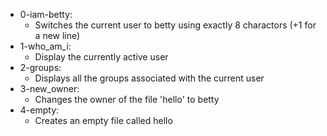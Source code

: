 - 0-iam-betty:
	- Switches the current user to betty using exactly 8 charactors (+1 for a new line)
- 1-who_am_i:
	- Display the currently active user
- 2-groups:
	- Displays all the groups associated with the current user
- 3-new_owner:
	- Changes the owner of the file 'hello' to betty
- 4-empty:
	- Creates an empty file called hello
